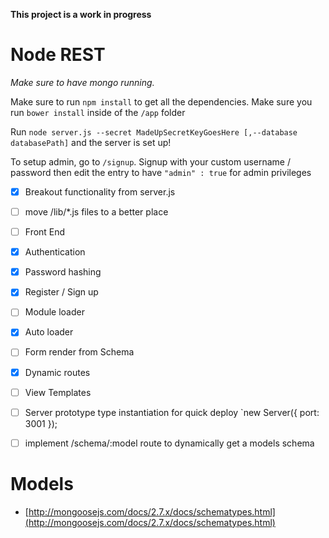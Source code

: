 **This project is a work in progress**

Node REST
===

*Make sure to have mongo running.*

Make sure to run `npm install` to get all the dependencies.
Make sure you run `bower install` inside of the `/app` folder

Run `node server.js --secret MadeUpSecretKeyGoesHere [,--database databasePath]` and the server is set up!

To setup admin, go to `/signup`. Signup with your custom username / password then edit the
entry to have `"admin" : true` for admin privileges

* [x] Breakout functionality from server.js
* [ ] move /lib/*.js files to a better place
* [ ] Front End
* [x] Authentication
* [x] Password hashing
* [x] Register / Sign up
* [ ] Module loader
* [x] Auto loader
* [ ] Form render from Schema
* [x] Dynamic routes
* [ ] View Templates
* [ ] Server prototype type instantiation for quick deploy `new Server({ port: 3001 });
* [ ] implement /schema/:model route to dynamically get a models schema  


Models
===
* [http://mongoosejs.com/docs/2.7.x/docs/schematypes.html](http://mongoosejs.com/docs/2.7.x/docs/schematypes.html)
